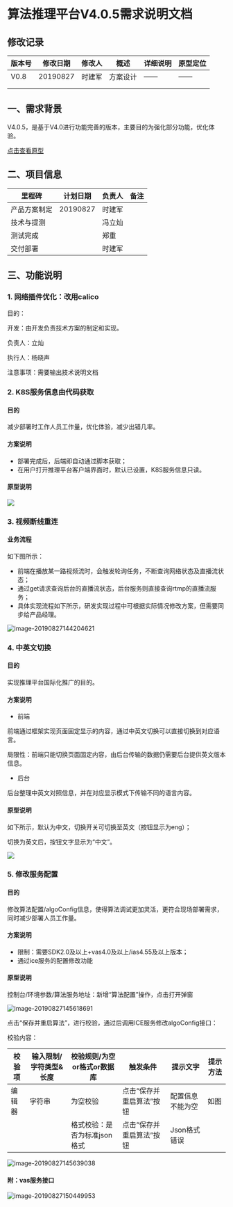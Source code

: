 # 算法推理平台V4.0.5需求说明文档



## 修改记录

| 版本号 | 修改日期 | 修改人 | 概述     | 详细说明 | 原型定位 |
| ------ | -------- | ------ | -------- | -------- | -------- |
| V0.8   | 20190827 | 时建军 | 方案设计 | ——       | ——       |
|        |          |        |          |          |          |
|        |          |        |          |          |          |



## 一、需求背景

V4.0.5，是基于V4.0进行功能完善的版本，主要目的为强化部分功能，优化体验。

[点击查看原型](https://release1024.oss-ap-southeast-1.aliyuncs.com/prototype/%E6%8E%A8%E7%90%86%E5%B9%B3%E5%8F%B0/%E7%AE%97%E6%B3%95%E6%8E%A8%E7%90%86%E5%B9%B3%E5%8F%B0%C2%B74.0.5/index.html)



## 二、项目信息

| 里程碑       | 计划日期 | 负责人 | 备注 |
| ------------ | -------- | ------ | ---- |
| 产品方案制定 | 20190827 | 时建军 |      |
| 技术与提测   |          | 冯立灿 |      |
| 测试完成     |          | 郑重   |      |
| 交付部署     |          | 时建军 |      |



## 三、功能说明

### 1. 网络插件优化：改用calico

目的：

开发：由开发负责技术方案的制定和实现。

负责人：立灿

执行人：杨晓声

注意事项：需要输出技术说明文档



### 2. K8S服务信息由代码获取

#### 目的

减少部署时工作人员工作量，优化体验，减少出错几率。

#### 方案说明

- 部署完成后，后端即自动通过脚本获取；
- 在用户打开推理平台客户端界面时，默认已设置，K8S服务信息只读。

#### 原型说明

![](http://mark-pic.oss-ap-southeast-1.aliyuncs.com/2019-08-27-071605.jpg)

### 3. 视频断线重连

#### 业务流程

如下图所示：

- 前端在播放某一路视频流时，会触发轮询任务，不断查询网络状态及直播流状态；
- 通过get请求查询后台的直播流状态，后台服务则直接查询rtmp的直播流服务；
- 具体实现流程如下所示，研发实现过程中可根据实际情况修改方案，但需要同步给产品经理。

![image-20190827144204621](http://mark-pic.oss-ap-southeast-1.aliyuncs.com/2019-08-27-064206.png)



### 4. 中英文切换

#### 目的

实现推理平台国际化推广的目的。

#### 方案说明

- 前端

前端通过框架实现页面固定显示的内容，通过中英文切换可以直接切换到对应语言。

局限性：前端只能切换页面固定内容，由后台传输的数据仍需要后台提供英文版本信息。

- 后台

后台整理中英文对照信息，并在对应显示模式下传输不同的语言内容。

#### 原型说明

如下所示，默认为中文，切换开关可切换至英文（按钮显示为eng）；

切换为英文后，按钮文字显示为“中文”。

![](http://mark-pic.oss-ap-southeast-1.aliyuncs.com/2019-08-27-071230.jpg)



### 5. 修改服务配置

#### 目的

修改算法配置/algoConfig信息，使得算法调试更加灵活，更符合现场部署需求，同时减少部署人员工作量。

#### 方案说明

- 限制：需要SDK2.0及以上+vas4.0及以上/ias4.55及以上版本；
- 通过ice服务的配置修改功能

#### 原型说明

控制台/环境参数/算法服务地址：新增“算法配置”操作，点击打开弹窗

![image-20190827145618691](http://mark-pic.oss-ap-southeast-1.aliyuncs.com/2019-08-27-065620.png)

点击“保存并重启算法”，进行校验，通过后调用ICE服务修改algoConfig接口：

校验内容：

| 校验项 | 输入限制/字符类型&长度 | 校验规则/为空or格式or数据库  | 触发条件                 | 提示文字         | 提示方法 |
| ------ | ---------------------- | ---------------------------- | ------------------------ | ---------------- | -------- |
| 编辑器 | 字符串                 | 为空校验                     | 点击“保存并重启算法”按钮 | 配置信息不能为空 | 如图     |
|        |                        | 格式校验：是否为标准json格式 | 点击“保存并重启算法”按钮 | Json格式错误     |          |

![image-20190827145639038](http://mark-pic.oss-ap-southeast-1.aliyuncs.com/2019-08-27-065947.jpg)

#### 附：vas服务接口

![image-20190827150449953](http://mark-pic.oss-ap-southeast-1.aliyuncs.com/2019-08-27-070451.png)
